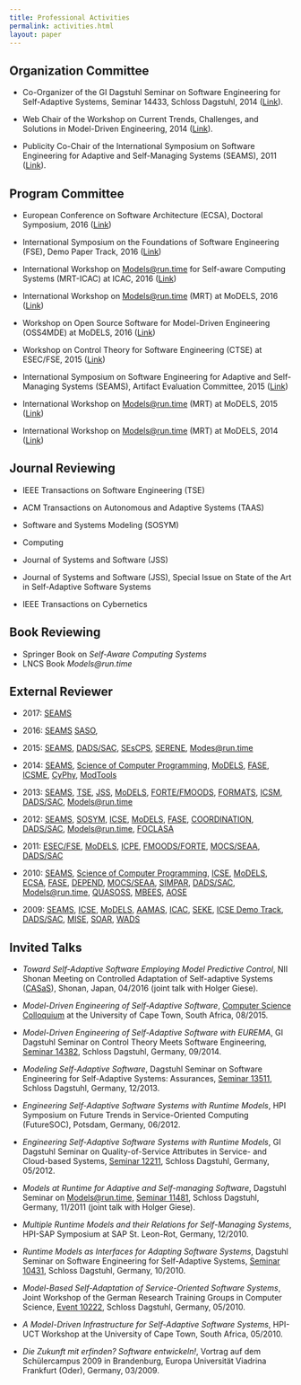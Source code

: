 ```yaml
---
title: Professional Activities
permalink: activities.html
layout: paper
---
```


## Organization Committee

* Co-Organizer of the GI Dagstuhl Seminar on Software Engineering for Self-Adaptive Systems, Seminar 14433, Schloss
Dagstuhl, 2014 ([Link](http://www.self-adaptive.org/dagstuhl-seminars/sefsas4jr/)).

* Web Chair of the Workshop on Current Trends, Challenges, and Solutions in Model-Driven Engineering, 2014 ([Link](https://www.hpi.uni-potsdam.de/giese/events/mde2014/)).

* Publicity Co-Chair of the International Symposium on Software Engineering for Adaptive and Self-Managing Systems (SEAMS),
2011 ([Link](https://www.hpi.uni-potsdam.de/giese/events/seams2011/)).

## Program Committee

* European Conference on Software Architecture (ECSA), Doctoral Symposium, 2016 ([Link](http://ecsa2016.icmc.usp.br/#doctoral))

* International Symposium on the Foundations of Software Engineering (FSE), Demo Paper Track, 2016 ([Link](https://www.cs.ucdavis.edu/fse2016/calls/demos/))

* International Workshop on Models@run.time for Self-aware Computing Systems (MRT-ICAC) at ICAC, 2016 ([Link](http://st.inf.tu-dresden.de/MRT16-ICAC/))

* International Workshop on Models@run.time (MRT) at MoDELS, 2016 ([Link](http://st.inf.tu-dresden.de/MRT16/))

* Workshop on Open Source Software for Model-Driven Engineering (OSS4MDE) at MoDELS, 2016 ([Link](http://mase.cs.queensu.ca/oss4mde/))

* Workshop on Control Theory for Software Engineering (CTSE) at ESEC/FSE, 2015 ([Link](http://dl.acm.org/citation.cfm?id=2804337))

* International Symposium on Software Engineering for Adaptive and Self-Managing Systems (SEAMS), Artifact Evaluation Committee, 2015 ([Link](http://www.disim.univaq.it/seams2015/))

* International Workshop on Models@run.time (MRT) at MoDELS, 2015 ([Link](https://st.inf.tu-dresden.de/MRT15/))

* International Workshop on Models@run.time (MRT) at MoDELS, 2014 ([Link](https://st.inf.tu-dresden.de/MRT14/))


## Journal Reviewing

* IEEE Transactions on Software Engineering (TSE)

* ACM Transactions on Autonomous and Adaptive Systems (TAAS)

* Software and Systems Modeling (SOSYM)

* Computing

* Journal of Systems and Software (JSS)

* Journal of Systems and Software (JSS), Special Issue on State of the Art in Self-Adaptive Software Systems

* IEEE Transactions on Cybernetics

## Book Reviewing

* Springer Book on _Self-Aware Computing Systems_
* LNCS Book _Models@run.time_


## External Reviewer

* 2017:
[SEAMS](https://wp.doc.ic.ac.uk/seams2017/)

* 2016:
[SEAMS](http://seams2016.jgreen.de/)
[SASO](https://saso2016.informatik.uni-augsburg.de/),

* 2015:
[SEAMS](http://www.disim.univaq.it/seams2015/),
[DADS/SAC](http://www.dedisys.org/sac15/),
[SEsCPS](http://d3s.mff.cuni.cz/conferences/sescps2015/),
[SERENE](http://serene.disim.univaq.it/2015/),
[Modes@run.time](http://st.inf.tu-dresden.de/MRT15/)

* 2014:
[SEAMS](http://seams2014.uni-paderborn.de/),
[Science of Computer Programming](https://www.journals.elsevier.com/science-of-computer-programming/),
[MoDELS](http://models2014.webs.upv.es/),
[FASE](http://www.etaps.org/index.php/2014/fase),
[ICSME](http://www.icsme.org/2014),
[CyPhy](http://2014.cyphy.org/),
[ModTools](https://www.wi-inf.uni-due.de/ModTools14/)

* 2013:
[SEAMS](http://www.yorku.ca/mlitoiu/seams2013/),
[TSE](https://www.computer.org/web/tse),
[JSS](https://www.journals.elsevier.com/journal-of-systems-and-software/),
[MoDELS](http://models2013.lcc.uma.es/),
[FORTE/FMOODS](http://forte13.sosy-lab.org/),
[FORMATS](http://www.wikicfp.com/cfp/servlet/event.showcfp?eventid=28666),
[ICSM](http://icsm2013.tue.nl/),
[DADS/SAC](http://www.dedisys.org/sac13/),
[Models@run.time](http://st.inf.tu-dresden.de/MRT13/)

* 2012:
[SEAMS](http://www.seams2012.cs.uvic.ca/),
[SOSYM](http://www.sosym.org/),
[ICSE](https://files.ifi.uzh.ch/icseweb/),
[MoDELS](http://models2012.info/),
[FASE](http://www.etaps.org/2012/fase),
[COORDINATION](http://dl.ifip.org/db/conf/coordination/coordination2012/index.html),
[DADS/SAC](http://www.dedisys.org/sac12/),
[Models@run.time](http://st.inf.tu-dresden.de/MRT12/),
[FOCLASA](http://foclasa12.lcc.uma.es/)

* 2011:
[ESEC/FSE](http://2011.esec-fse.org/),
[MoDELS](http://ecs.victoria.ac.nz/Events/MODELS2011/WebHome),
[ICPE](http://icpe2011.ipd.kit.edu/),
[FMOODS/FORTE](http://discotec.ru.is/fmoodsforte/main),
[MOCS/SEAA](http://www.wikicfp.com/cfp/servlet/event.showcfp?eventid=15148),
[DADS/SAC](http://www.dedisys.org/sac11/)

* 2010:
[SEAMS](http://www.inf.usi.ch/seams/),
[Science of Computer Programming](https://www.journals.elsevier.com/science-of-computer-programming/),
[ICSE](http://www.sbs.co.za/icse2010/),
[MoDELS](http://models2010.ifi.uio.no/),
[ECSA](https://itu.dk/ecsa2010/),
[FASE](http://www.mathematik.uni-marburg.de/~swt/fase2010/),
[DEPEND](https://www.iaria.org/conferences2010/DEPEND10.html),
[MOCS/SEAA](http://www.wikicfp.com/cfp/servlet/event.showcfp?eventid=8849),
[SIMPAR](https://www.sim.informatik.tu-darmstadt.de/simpar/index.php),
[DADS/SAC](http://www.dedisys.org/sac10/),
[Models@run.time](http://st.inf.tu-dresden.de/MRT10/),
[QUASOSS](http://sdq.ipd.kit.edu/conferences_and_events/quasoss2010/),
[MBEES](http://www.dagstuhl.de/10052),
[AOSE](https://www.irit.fr/AOSE2010/)

* 2009:
[SEAMS](http://www.csc.uvic.ca/conferences/seams2009/),
[ICSE](https://www.cs.uoregon.edu/events/icse2009/home/),
[MoDELS](http://www.cs.colostate.edu/models09/),
[AAMAS](http://www.conferences.hu/AAMAS2009/),
[ICAC](http://icac2009.acis.ufl.edu/),
[SEKE](http://www.ksi.edu/seke/seke09.html),
[ICSE Demo Track](http://www.cs.uoregon.edu/events/icse2009/calls/RD/),
[DADS/SAC](http://www.dedisys.org/sac09/),
[MISE](http://dl.acm.org/citation.cfm?id=1564600),
[SOAR](https://distrinet.cs.kuleuven.be/events/soar/2009/),
[WADS](https://www.cs.kent.ac.uk/events/conf/2009/wads/)


## Invited Talks

* _Toward Self-Adaptive Software Employing Model Predictive Control_, NII Shonan Meeting on Controlled Adaptation of Self-adaptive Systems ([CASaS](http://shonan.nii.ac.jp/shonan/blog/2015/05/15/controlled-adaptation-of-self%EF%BC%8Dadaptive-systems-casas-2/)), Shonan, Japan, 04/2016 (joint talk with Holger Giese).

* _Model-Driven Engineering of Self-Adaptive Software_, [Computer Science Colloquium](http://www.cs.uct.ac.za/research/cs-colloquia-and-seminars-and-other-talks) at the University of Cape Town, South Africa, 08/2015.

* _Model-Driven Engineering of Self-Adaptive Software with EUREMA_, GI Dagstuhl Seminar on Control Theory Meets Software Engineering, [Seminar 14382](http://www.dagstuhl.de/14382), Schloss Dagstuhl, Germany, 09/2014.

* _Modeling Self-Adaptive Software_, Dagstuhl Seminar on Software Engineering for Self-Adaptive Systems: Assurances, [Seminar 13511](http://www.dagstuhl.de/13511), Schloss Dagstuhl, Germany, 12/2013.

* _Engineering Self-Adaptive Software Systems with Runtime Models_, HPI Symposium on Future Trends in Service-Oriented Computing (FutureSOC), Potsdam, Germany, 06/2012.

* _Engineering Self-Adaptive Software Systems with Runtime Models_, GI Dagstuhl Seminar on Quality-of-Service Attributes in Service- and Cloud-based Systems, [Seminar 12211](http://www.dagstuhl.de/12211), Schloss Dagstuhl, Germany, 05/2012.

* _Models at Runtime for Adaptive and Self-managing Software_, Dagstuhl Seminar on Models@run.time, [Seminar 11481](http://www.dagstuhl.de/11481), Schloss Dagstuhl, Germany, 11/2011 (joint talk with Holger Giese).

* _Multiple Runtime Models and their Relations for Self-Managing Systems_, HPI-SAP Symposium at SAP St. Leon-Rot, Germany, 12/2010.

* _Runtime Models as Interfaces for Adapting Software Systems_, Dagstuhl Seminar on Software Engineering for Self-Adaptive Systems, [Seminar 10431](http://www.dagstuhl.de/10431), Schloss Dagstuhl, Germany, 10/2010.

* _Model-Based Self-Adaptation of Service-Oriented Software Systems_, Joint Workshop of the German Research Training Groups in Computer Science, [Event 10222](http://www.dagstuhl.de/10222), Schloss Dagstuhl, Germany, 05/2010.

* _A Model-Driven Infrastructure for Self-Adaptive Software Systems_, HPI-UCT Workshop at the University of Cape Town, South Africa, 05/2010.

* _Die Zukunft mit erfinden? Software entwickeln!_, Vortrag auf dem Schülercampus 2009 in Brandenburg, Europa Universität Viadrina Frankfurt (Oder), Germany, 03/2009.
